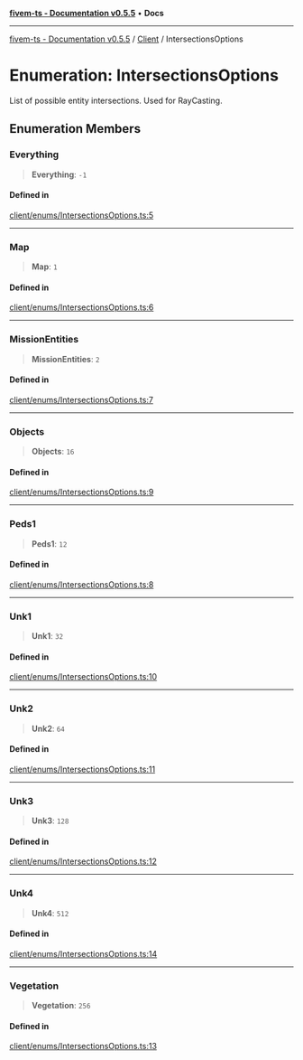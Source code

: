 [**fivem-ts - Documentation v0.5.5**](../../../README.md) • **Docs**

***

[fivem-ts - Documentation v0.5.5](../../../README.md) / [Client](../README.md) / IntersectionsOptions

# Enumeration: IntersectionsOptions

List of possible entity intersections. Used for RayCasting.

## Enumeration Members

### Everything

> **Everything**: `-1`

#### Defined in

[client/enums/IntersectionsOptions.ts:5](https://github.com/Purpose-Dev/fivem-ts/blob/main/src/client/enums/IntersectionsOptions.ts#L5)

***

### Map

> **Map**: `1`

#### Defined in

[client/enums/IntersectionsOptions.ts:6](https://github.com/Purpose-Dev/fivem-ts/blob/main/src/client/enums/IntersectionsOptions.ts#L6)

***

### MissionEntities

> **MissionEntities**: `2`

#### Defined in

[client/enums/IntersectionsOptions.ts:7](https://github.com/Purpose-Dev/fivem-ts/blob/main/src/client/enums/IntersectionsOptions.ts#L7)

***

### Objects

> **Objects**: `16`

#### Defined in

[client/enums/IntersectionsOptions.ts:9](https://github.com/Purpose-Dev/fivem-ts/blob/main/src/client/enums/IntersectionsOptions.ts#L9)

***

### Peds1

> **Peds1**: `12`

#### Defined in

[client/enums/IntersectionsOptions.ts:8](https://github.com/Purpose-Dev/fivem-ts/blob/main/src/client/enums/IntersectionsOptions.ts#L8)

***

### Unk1

> **Unk1**: `32`

#### Defined in

[client/enums/IntersectionsOptions.ts:10](https://github.com/Purpose-Dev/fivem-ts/blob/main/src/client/enums/IntersectionsOptions.ts#L10)

***

### Unk2

> **Unk2**: `64`

#### Defined in

[client/enums/IntersectionsOptions.ts:11](https://github.com/Purpose-Dev/fivem-ts/blob/main/src/client/enums/IntersectionsOptions.ts#L11)

***

### Unk3

> **Unk3**: `128`

#### Defined in

[client/enums/IntersectionsOptions.ts:12](https://github.com/Purpose-Dev/fivem-ts/blob/main/src/client/enums/IntersectionsOptions.ts#L12)

***

### Unk4

> **Unk4**: `512`

#### Defined in

[client/enums/IntersectionsOptions.ts:14](https://github.com/Purpose-Dev/fivem-ts/blob/main/src/client/enums/IntersectionsOptions.ts#L14)

***

### Vegetation

> **Vegetation**: `256`

#### Defined in

[client/enums/IntersectionsOptions.ts:13](https://github.com/Purpose-Dev/fivem-ts/blob/main/src/client/enums/IntersectionsOptions.ts#L13)
